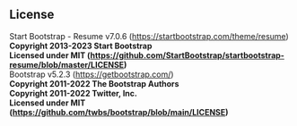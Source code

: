 ## License
Start Bootstrap - Resume v7.0.6 (https://startbootstrap.com/theme/resume)</br>
**Copyright 2013-2023 Start Bootstrap**</br>
**Licensed under MIT (https://github.com/StartBootstrap/startbootstrap-resume/blob/master/LICENSE)**</br>
Bootstrap  v5.2.3 (https://getbootstrap.com/)</br>
**Copyright 2011-2022 The Bootstrap Authors**</br>
**Copyright 2011-2022 Twitter, Inc.**</br>
**Licensed under MIT (https://github.com/twbs/bootstrap/blob/main/LICENSE)**
